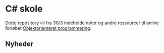 # C\# skole

Dette repository vil fra 30/3 indeholde noter og andre ressourcer til online forløbet [Objektorienteret programmering](http://www.csskole.dk).

## Nyheder
